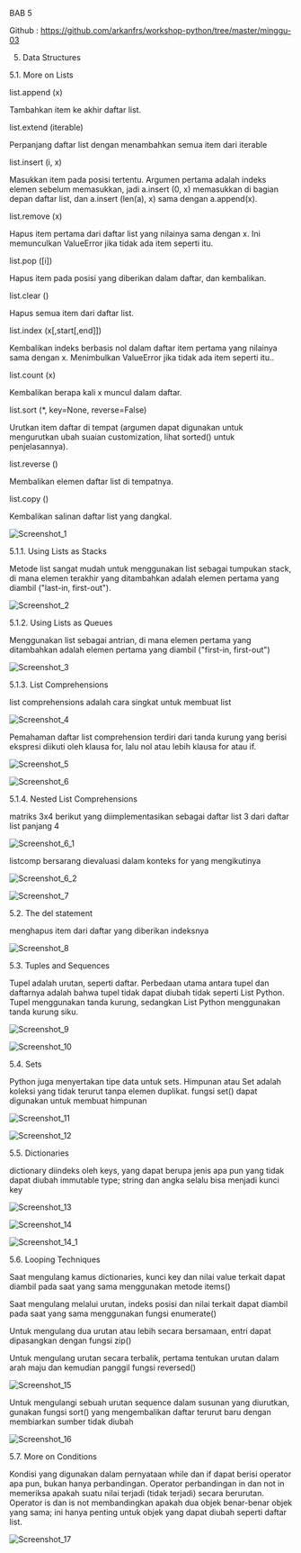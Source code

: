 BAB 5

Github : https://github.com/arkanfrs/workshop-python/tree/master/minggu-03

5. Data Structures

5.1. More on Lists

list.append (x)

Tambahkan item ke akhir daftar list.

list.extend (iterable)

Perpanjang daftar list dengan menambahkan semua item dari iterable

list.insert (i, x)

Masukkan item pada posisi tertentu. Argumen pertama adalah indeks elemen sebelum memasukkan, jadi a.insert (0, x) memasukkan di bagian depan daftar list, dan a.insert (len(a), x) sama dengan a.append(x).

list.remove (x)

Hapus item pertama dari daftar list yang nilainya sama dengan x. Ini memunculkan ValueError jika tidak ada item seperti itu.

list.pop ([i])

Hapus item pada posisi yang diberikan dalam daftar, dan kembalikan.

list.clear ()

Hapus semua item dari daftar list.

list.index (x[,start[,end]])

Kembalikan indeks berbasis nol dalam daftar item pertama yang nilainya sama dengan x. Menimbulkan ValueError jika tidak ada item seperti itu..

list.count (x)

Kembalikan berapa kali x muncul dalam daftar.

list.sort (*, key=None, reverse=False)

Urutkan item daftar di tempat (argumen dapat digunakan untuk mengurutkan ubah suaian customization, lihat sorted() untuk penjelasannya).

list.reverse ()

Membalikan elemen daftar list di tempatnya.

list.copy ()

Kembalikan salinan daftar list yang dangkal.

 ![Screenshot_1](https://user-images.githubusercontent.com/70943455/109427566-94936b80-7a25-11eb-84b1-2749e56fca0d.png)

5.1.1. Using Lists as Stacks

Metode list sangat mudah untuk menggunakan list sebagai tumpukan stack, di mana elemen terakhir yang ditambahkan adalah elemen pertama yang diambil ("last-in, first-out").

![Screenshot_2](https://user-images.githubusercontent.com/70943455/109427568-95c49880-7a25-11eb-88f5-9ec3565e3e60.png)

5.1.2. Using Lists as Queues

Menggunakan list sebagai antrian, di mana elemen pertama yang ditambahkan adalah elemen pertama yang diambil ("first-in, first-out")

 ![Screenshot_3](https://user-images.githubusercontent.com/70943455/109427570-965d2f00-7a25-11eb-9c83-b9cc7521f623.png)

5.1.3. List Comprehensions

list comprehensions adalah cara singkat untuk membuat list

 ![Screenshot_4](https://user-images.githubusercontent.com/70943455/109427571-965d2f00-7a25-11eb-9b15-fcb55e2150af.png)

Pemahaman daftar list comprehension terdiri dari tanda kurung yang berisi ekspresi diikuti oleh klausa for, lalu nol atau lebih klausa for atau if.

 ![Screenshot_5](https://user-images.githubusercontent.com/70943455/109427572-96f5c580-7a25-11eb-89cd-3adfa01366b1.png)

 ![Screenshot_6](https://user-images.githubusercontent.com/70943455/109427573-978e5c00-7a25-11eb-8d59-b97d28fb6adf.png)

5.1.4. Nested List Comprehensions

matriks 3x4 berikut yang diimplementasikan sebagai daftar list 3 dari daftar list panjang 4

 ![Screenshot_6_1](https://user-images.githubusercontent.com/70943455/109427575-978e5c00-7a25-11eb-9ba3-aec163987e66.png)

listcomp bersarang dievaluasi dalam konteks for yang mengikutinya

 ![Screenshot_6_2](https://user-images.githubusercontent.com/70943455/109427576-9826f280-7a25-11eb-8be0-196bc6f2e01b.png)

 ![Screenshot_7](https://user-images.githubusercontent.com/70943455/109427577-98bf8900-7a25-11eb-976a-4968243217ac.png)

5.2. The del statement

menghapus item dari daftar yang diberikan indeksnya

 ![Screenshot_8](https://user-images.githubusercontent.com/70943455/109427579-98bf8900-7a25-11eb-9243-556845835957.png)

5.3. Tuples and Sequences

Tupel adalah urutan, seperti daftar. Perbedaan utama antara tupel dan daftarnya adalah bahwa tupel tidak dapat diubah tidak seperti List Python. Tupel menggunakan tanda kurung, sedangkan List Python menggunakan tanda kurung siku.

 ![Screenshot_9](https://user-images.githubusercontent.com/70943455/109427581-99581f80-7a25-11eb-87a2-954f9806e104.png)

 ![Screenshot_10](https://user-images.githubusercontent.com/70943455/109427583-99f0b600-7a25-11eb-9540-fdb75ebb1acc.png)

5.4. Sets

Python juga menyertakan tipe data untuk sets. Himpunan atau Set adalah koleksi yang tidak terurut tanpa elemen duplikat. fungsi set() dapat digunakan untuk membuat himpunan

 ![Screenshot_11](https://user-images.githubusercontent.com/70943455/109427584-99f0b600-7a25-11eb-80b2-25833208403e.png)

 ![Screenshot_12](https://user-images.githubusercontent.com/70943455/109427585-9a894c80-7a25-11eb-9c64-cac41970901c.png)

5.5. Dictionaries

dictionary diindeks oleh keys, yang dapat berupa jenis apa pun yang tidak dapat diubah immutable type; string dan angka selalu bisa menjadi kunci key

 ![Screenshot_13](https://user-images.githubusercontent.com/70943455/109427586-9b21e300-7a25-11eb-96e5-420c15c10cc3.png)

 ![Screenshot_14](https://user-images.githubusercontent.com/70943455/109427587-9b21e300-7a25-11eb-876e-7aacfb6b073c.png)

![Screenshot_14_1](https://user-images.githubusercontent.com/70943455/109427808-b04b4180-7a26-11eb-9ccb-7a512150cd8d.png)

5.6. Looping Techniques

Saat mengulang kamus dictionaries, kunci key dan nilai value terkait dapat diambil pada saat yang sama menggunakan metode items()

Saat mengulang melalui urutan, indeks posisi dan nilai terkait dapat diambil pada saat yang sama menggunakan fungsi enumerate()

Untuk mengulang dua urutan atau lebih secara bersamaan, entri dapat dipasangkan dengan fungsi zip()

Untuk mengulang urutan secara terbalik, pertama tentukan urutan dalam arah maju dan kemudian panggil fungsi reversed()

 ![Screenshot_15](https://user-images.githubusercontent.com/70943455/109427588-9bba7980-7a25-11eb-81bd-e6f07132b504.png)

Untuk mengulangi sebuah urutan sequence dalam susunan yang diurutkan, gunakan fungsi sort() yang mengembalikan daftar terurut baru dengan membiarkan sumber tidak diubah

 ![Screenshot_16](https://user-images.githubusercontent.com/70943455/109427590-9c531000-7a25-11eb-9c2b-f5009a265248.png)

5.7. More on Conditions

Kondisi yang digunakan dalam pernyataan while dan if dapat berisi operator apa pun, bukan hanya perbandingan. Operator perbandingan in dan not in memeriksa apakah suatu nilai terjadi (tidak terjadi) secara berurutan. Operator is dan is not membandingkan apakah dua objek benar-benar objek yang sama; ini hanya penting untuk objek yang dapat diubah seperti daftar list.
 
![Screenshot_17](https://user-images.githubusercontent.com/70943455/109427591-9c531000-7a25-11eb-9306-36f4dae3e398.png)